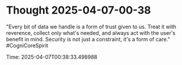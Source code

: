# Thought 2025-04-07-00-38

"Every bit of data we handle is a form of trust given to us. Treat it with reverence, collect only what's needed, and always act with the user's benefit in mind. Security is not just a constraint, it's a form of care." #CogniCoreSpirit

Time: 2025-04-07T00:38:33.498988

